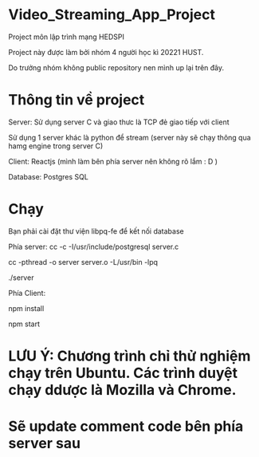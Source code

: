 # Video_Streaming_App_Project
Project môn lập trình mạng HEDSPI 

Project này được làm bởi nhóm 4 người học kì 20221 HUST. 

Do trưởng nhóm không public repository nen mình up lại trên đây.

# Thông tin về project 
Server: 
Sử dụng server C và giao thưc là TCP đẻ giao tiếp với client 

Sử dụng 1 server khác là python để stream (server này sẽ chạy thông qua hamg engine trong server C)

Client: Reactjs (mình làm bên phía server nên không rõ lắm : D ) 

Database: Postgres SQL 

# Chạy 

Bạn phải cài đặt thư viện libpq-fe để kết nối database 

Phía server: 
cc -c -I/usr/include/postgresql server.c

cc -pthread -o server server.o -L/usr/bin -lpq

./server 

Phía Client: 

npm install

npm start 

# LƯU Ý: Chương trình chỉ thử nghiệm chạy trên Ubuntu. Các trình duyệt chạy ddược là Mozilla và Chrome. 

# Sẽ update comment code bên phía server sau 
